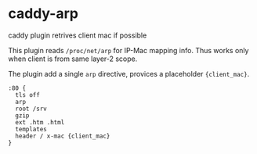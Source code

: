 # caddy-arp
caddy plugin retrives client mac if possible

This plugin reads `/proc/net/arp` for IP-Mac mapping info. Thus works only when client is from same layer-2 scope.


The plugin add a single `arp` directive, provices a placeholder `{client_mac}`.

```
:80 {
  tls off
  arp
  root /srv
  gzip
  ext .htm .html
  templates
  header / x-mac {client_mac}
}
```

